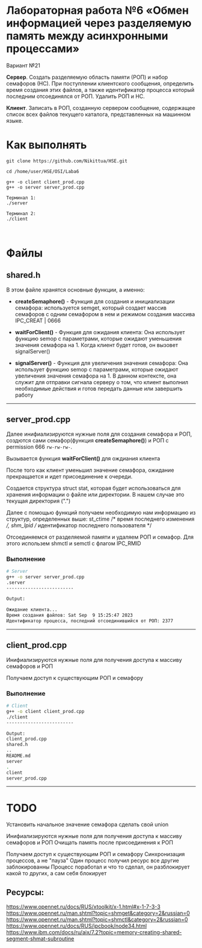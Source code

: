 #  Лабораторная работа №6 «Обмен информацией через разделяемую память между асинхронными процессами»

Вариант №21

**Сервер**. Создать разделяемую область памяти (РОП) и набор семафоров (НС). При 
поступлении клиентского сообщения, определить время создания этих файлов, а также 
идентификатор процесса который последним отсоединялся от РОП. Удалить РОП и НС.

**Клиент**. Записать в РОП, созданную сервером сообщение, содержащее список всех 
файлов текущего каталога, представленных на машинном языке.

# Как выполнять

```
git clone https://github.com/Nikittua/HSE.git

cd /home/user/HSE/OSI/Laba6

g++ -o client client_prod.cpp
g++ -o server server_prod.cpp

Терминал 1:
./server

Терминал 2:
./client



```



# Файлы


## shared.h

В этом файле хранятся основные функции, а именно:

 - __createSemaphore()__ - Функция для создания и инициализации семафора: используется semget, который создает массив семафоров с одним семафором в нем и режимом создания массива IPC_CREAT | 0666

 - __waitForClient()__ - Функция для ожидания клиента: Она использует функцию semop с параметрами, которые ожидают уменьшения значения семафора на 1. Когда клиент будет готов, он вызовет signalServer()

 - __signalServer()__ - Функция для увеличения значения семафора: Она использует функцию semop с параметрами, которые ожидают увеличения значения семафора на 1. В данном контексте, она служит для отправки сигнала серверу о том, что клиент выполнил необходимые действия и готов передать данные или завершить работу
----------------------------------------------------------------------


## server_prod.cpp


Далее инифиализируются нужные поля для создания семафора и РОП, создются сами семафор(функция __createSemaphore()__) и РОП с permission 666 `rw-rw-rw-`. 

Вызывается функция __waitForClient()__ для ождиания клиента

После того как клиент уменьшил значение семафора, ожидание прекращается и идет присоединение к очереди.

Создается структура struct stat, которая будет использоваться для хранения информации о файле или директории. В нашем случае это текущая директория (".")

Далее с помощью функций получаем необходимую нам информацию из структур, определенных выше: st_ctime /* время последнего изменения */, shm_lpid  /* идентификатор последнего пользователя */

Отсоединяемся от разделяемой памяти и удаляем РОП и семафор. Для этого использем shmctl и semctl с флагом IPC_RMID

### Выполнение
```bash
# Server
g++ -o server server_prod.cpp
.server
-------------------------

Output:

Ожидание клиента...
Время создания файлов: Sat Sep  9 15:25:47 2023
Идентификатор процесса, последний отсоединившийся от РОП: 2377

```
----------------------------------------------------------------------


## client_prod.cpp
Инифиализируются нужные поля для получения доступа к массиву семафоров и РОП

Получаем доступ к существующим РОП и семафору

### Выполнение
```bash
# Client
g++ -o client client_prod.cpp
./client
-------------------------

Output:
client_prod.cpp
shared.h
..
README.md
server
.
client
server_prod.cpp


```
----------------------------------------------------------------------

# TODO
Установить начальное значение семафора
сделать свой union

Инифиализируются нужные поля для получения доступа к массиву семафоров и РОП
Очищать память после присоединения к РОП

Получаем доступ к существующим РОП и семафору
Синхронизация процессов, а не "пауза"
Один процесс получил ресурс все другие заблокированны
Процесс поработал и что то сделал, он разблокирует какой то других, а сам себя блокирует

## Ресурсы:
https://www.opennet.ru/docs/RUS/xtoolkit/x-1.html#x-1-7-3-3
https://www.opennet.ru/man.shtml?topic=shmget&category=2&russian=0
https://www.opennet.ru/man.shtml?topic=shmctl&category=2&russian=0
https://www.opennet.ru/docs/RUS/ipcbook/node34.html
https://www.ibm.com/docs/ru/aix/7.2?topic=memory-creating-shared-segment-shmat-subroutine






